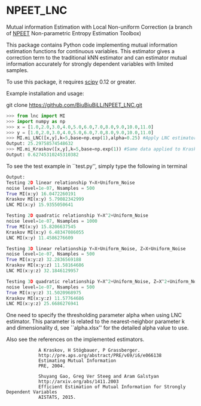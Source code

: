 NPEET_LNC
=====

Mutual information Estimation with Local Non-uniform Correction (a branch of <a href="https://github.com/gregversteeg/NPEET/">NPEET</a> Non-parametric Entropy Estimation Toolbox)

This package contains Python code implementing mutual information estimation functions for continuous variables. This estimator gives a correction term to the traditional kNN estimator and can estimator mutual information accurately for strongly dependent variables with limited samples.

To use this package, it requires <a href="http://www.scipy.org">scipy</a> 0.12 or greater.


 
Example installation and usage:

git clone https://github.com/BiuBiuBiLL/NPEET_LNC.git

```python
>>> from lnc import MI
>>> import numpy as np
>>> x = [1.0,2.0,3.0,4.0,5.0,6.0,7.0,8.0,9.0,10.0,11.0]
>>> y = [1.0,2.0,3.0,4.0,5.0,6.0,7.0,8.0,9.0,10.0,11.0]
>>> MI.mi_LNC([x,y],k=5,base=np.exp(1),alpha=0.25) #Apply LNC estimator
Output: 25.29758574548632
>>> MI.mi_Kraskov([x,y],k=5,base=np.exp(1)) #Same data applied to Kraskov estimator
Output: 0.62745310245310382
```


To see the test example in ``test.py'', simply type the following in terminal

```python test.py
Output:
Testing 2D linear relationship Y=X+Uniform_Noise
noise level=1e-07, Nsamples = 500
True MI(x:y) 16.0472260191
Kraskov MI(x:y) 5.79082342999
LNC MI(x:y) 15.9355050641

Testing 2D quadratic relationship Y=X^2+Uniform_Noise
noise level=1e-07, Nsamples = 1000
True MI(x:y) 15.8206637545
Kraskov MI(x:y) 6.48347086055
LNC MI(x:y) 11.4586276609

Testing 3D linear relationship Y=X+Uniform_Noise, Z=X+Uniform_Noise
noise level=1e-07, Nsamples = 500
True MI(x:y:z) 32.2836569188
Kraskov MI(x:y:z) 11.58164686
LNC MI(x:y:z) 32.1846129957

Testing 3D quadratic relationship Y=X^2+Uniform_Noise, Z=X^2+Uniform_Noise
noise level=1e-07, Nsamples = 500
True MI(x:y:z) 31.5020968975
Kraskov MI(x:y:z) 11.57764686
LNC MI(x:y:z) 25.6686276941
```

One need to specify the thresholding parameter alpha when using LNC estimator. This parameter is related to the nearest-neighbor parameter k and  dimensionality d, see ``alpha.xlsx'' for the detailed alpha value to use.

Also see the references on the implemented estimators.

				A Kraskov, H Stögbauer, P Grassberger. 
				http://pre.aps.org/abstract/PRE/v69/i6/e066138
				Estimating Mutual Information
				PRE, 2004.

				Shuyang Gao, Greg Ver Steeg and Aram Galstyan 
				http://arxiv.org/abs/1411.2003
				Efficient Estimation of Mutual Information for Strongly Dependent Variables
				AISTATS, 2015.


				
